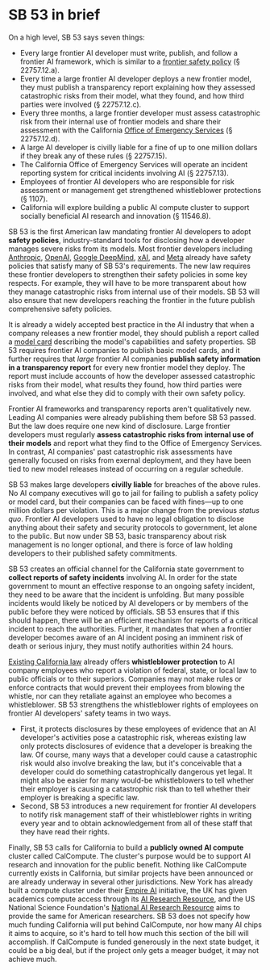 # SB 53 in brief
On a high level, SB 53 says seven things:
- Every large frontier AI developer must write, publish, and follow a frontier AI framework, which is similar to a [frontier safety policy](https://metr.org/faisc) (§ 22757.12.a). 
- Every time a large frontier AI developer deploys a new frontier model, they must publish a transparency report explaining how they assessed catastrophic risks from their model, what they found, and how third parties were involved (§ 22757.12.c).
- Every three months, a large frontier developer must assess catastrophic risk from their internal use of frontier models and share their assessment with the California [Office of Emergency Services](https://www.caloes.ca.gov/) (§ 22757.12.d).
- A large AI developer is civilly liable for a fine of up to one million dollars if they break any of these rules (§ 22757.15). 
- The California Office of Emergency Services will operate an incident reporting system for critical incidents involving AI (§ 22757.13).
- Employees of frontier AI developers who are responsible for risk assessment or management get strengthened whistleblower protections (§ 1107).
- California will explore building a public AI compute cluster to support socially beneficial AI research and innovation (§ 11546.8).

SB 53 is the first American law mandating frontier AI developers to adopt __safety policies__, industry-standard tools for disclosing how a developer manages severe risks from its models. Most frontier developers including [Anthropic](https://www-cdn.anthropic.com/f3b282f157017d08e36636bda1bf3bd4d9f23ee7.pdf), [OpenAI](https://cdn.openai.com/pdf/18a02b5d-6b67-4cec-ab64-68cdfbddebcd/preparedness-framework-v2.pdf), [Google DeepMind](https://storage.googleapis.com/deepmind-media/DeepMind.com/Blog/strengthening-our-frontier-safety-framework/frontier-safety-framework_3.pdf), [xAI](https://data.x.ai/2025-08-20-xai-risk-management-framework.pdf), and [Meta](https://ai.meta.com/static-resource/meta-frontier-ai-framework/) already have safety policies that satisfy many of SB 53's requirements. The new law requires these frontier developers to strengthen their safety policies in some key respects. For example, they will have to be more transparent about how they manage catastrophic risks from internal use of their models. SB 53 will also ensure that new developers reaching the frontier in the future publish comprehensive safety policies.

It is already a widely accepted best practice in the AI industry that when a company releases a new frontier model, they should publish a report called a [model card](https://arxiv.org/abs/1810.03993) describing the model's capabilities and safety properties. SB 53 requires frontier AI companies to publish basic model cards, and it further requires that *large* frontier AI companies __publish safety information in a transparency report__ for every new frontier model they deploy. The report must include accounts of how the developer assessed catastrophic risks from their model, what results they found, how third parties were involved, and what else they did to comply with their own safety policy. 

Frontier AI frameworks and transparency reports aren't qualitatively new. Leading AI companies were already publishing them before SB 53 passed. But the law does require one new kind of disclosure. Large frontier developers must regularly __assess catastrophic risks from internal use of their models__ and report what they find to the Office of Emergency Services. In contrast, AI companies' past catastrophic risk assessments have generally focused on risks from exernal deployment, and they have been tied to new model releases instead of occurring on a regular schedule. 

SB 53 makes large developers __civilly liable__ for breaches of the above rules. No AI company executives will go to jail for failing to publish a safety policy or model card, but their companies can be faced with fines—up to one million dollars per violation. This is a major change from the previous *status quo*. Frontier AI developers used to have no legal obligation to disclose anything about their safety and security protocols to government, let alone to the public. But now under SB 53, basic transparency about risk management is no longer optional, and there is force of law holding developers to their published safety commitments. 

SB 53 creates an official channel for the California state government to __collect reports of safety incidents__ involving AI. In order for the state government to mount an effective response to an ongoing safety incident, they need to be aware that the incident is unfolding. But many possible incidents would likely be noticed by AI developers or by members of the public before they were noticed by officials. SB 53 ensures that if this should happen, there will be an efficient mechanism for reports of a critical incident to reach the authorities. Further, it mandates that when a frontier developer becomes aware of an AI incident posing an imminent risk of death or serious injury, they must notify authorities within 24 hours.

[Existing California law](https://leginfo.legislature.ca.gov/faces/codes_displaySection.xhtml?lawCode=LAB&amp;sectionNum=1102.5) already offers __whistleblower protection__ to AI company employees who report a violation of federal, state, or local law to public officials or to their superiors. Companies may not make rules or enforce contracts that would prevent their employees from blowing the whistle, nor can they retaliate against an employee who becomes a whistleblower. SB 53 strengthens the whistleblower rights of employees on frontier AI developers' safety teams in two ways. 
- First, it protects disclosures by these employees of evidence that an AI developer's activities pose a catastrophic risk, whereas existing law only protects disclosures of evidence that a developer is breaking the law. Of course, many ways that a developer could cause a catastrophic risk would also involve breaking the law, but it's conceivable that a developer could do something catastrophically dangerous yet legal. It might also be easier for many would-be whistleblowers to tell whether their employer is causing a catastrophic risk than to tell whether their employer is breaking a specific law.
- Second, SB 53 introduces a new requirement for frontier AI developers to notify risk management staff of their whistleblower rights in writing every year and to obtain acknowledgement from all of these staff that they have read their rights.

Finally, SB 53 calls for California to build a __publicly owned AI compute__ cluster called CalCompute. The cluster's purpose would be to support AI research and innovation for the public benefit. Nothing like CalCompute currently exists in California, but similar projects have been announced or are already underway in several other jurisdictions. New York has already built a compute cluster under their [Empire AI](https://www.empireai.edu/) initiative, the UK has given academics compute access through its [AI Research Resource](https://www.ukri.org/news/300-million-to-launch-first-phase-of-new-ai-research-resource), and the US National Science Foundation's [National AI Research Resource](https://nairrpilot.org/) aims to provide the same for American researchers. SB 53 does not specify how much funding California will put behind CalCompute, nor how many AI chips it aims to acquire, so it's hard to tell how much this section of the bill will accomplish. If CalCompute is funded generously in the next state budget, it could be a big deal, but if the project only gets a meager budget, it may not achieve much.